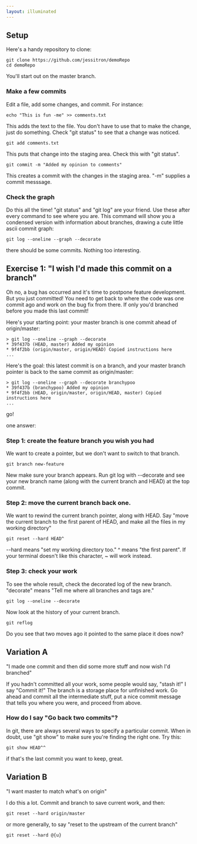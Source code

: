 ```yaml
---
layout: illuminated
---
```


## Setup

Here's a handy repository to clone:

    git clone https://github.com/jessitron/demoRepo
    cd demoRepo

You'll start out on the master branch.

### Make a few commits
Edit a file, add some changes, and commit. For instance:

    echo "This is fun -me" >> comments.txt

This adds the text to the file. You don't have to use that to make the
change, just do something. Check "git status" to see that a change was
noticed.

    git add comments.txt

This puts that change into the staging area. Check this with "git
status".

    git commit -m "Added my opinion to comments"

This creates a commit with the changes in the staging area. "-m"
supplies a commit messsage.

### Check the graph
Do this all the time! "git status" and "git log" are your friend. Use these
after every command to see where you are.
This command will show you a condensed version with information about
branches, drawing a cute little ascii commit graph:

    git log --oneline --graph --decorate

there should be some commits. Nothing too interesting.


## Exercise 1: "I wish I'd made this commit on a branch"

Oh no, a bug has occurred and it's time to postpone feature development.
But you just committed!
You need to get back to where the code was one commit ago and work on the
bug fix from there. If only you'd branched before you made this last
commit!

Here's your starting point: your master branch is one commit ahead of
origin/master:

    > git log --oneline --graph --decorate
    * 39f437b (HEAD, master) Added my opinion
    * 9f4f2bb (origin/master, origin/HEAD) Copied instructions here
    ...

Here's the goal: this latest commit is on a branch, and your master
branch pointer is back to the same commit as origin/master:

    > git log --oneline --graph --decorate branchypoo
    * 39f437b (branchypoo) Added my opinion
    * 9f4f2bb (HEAD, origin/master, origin/HEAD, master) Copied instructions here
    ...

go!

one answer:

### Step 1: create the feature branch you wish you had
We want to create a pointer, but we don't want to switch to that branch.

    git branch new-feature

New make sure your branch appears. Run git log with --decorate and see
your new branch name (along with the current branch and HEAD) at the top
commit.

### Step 2: move the current branch back one.
We want to rewind the current branch pointer, along with HEAD. Say "move
the current branch to the first parent of HEAD, and make all the files
in my working directory"

    git reset --hard HEAD^

--hard means "set my working directory too."
^ means "the first parent". If your terminal doesn't like this
character, ~ will work instead.

### Step 3: check your work
To see the whole result, check the decorated log of the new branch.
"decorate" means "Tell me where all branches and tags are."

    git log --oneline --decorate

Now look at the history of your current branch.

    git reflog

Do you see that two moves ago it pointed to the same place it does now?

## Variation A
"I made one commit and then did some more stuff and now
wish I'd branched"

If you hadn't committed all your work, some people would say, "stash
it!" I say "Commit it!" The branch is a storage place for unfinished
work. Go ahead and commit all the intermediate stuff, put a nice commit
message that tells you where you were, and proceed from above.

### How do I say "Go back two commits"?
In git, there are always several ways to specify a particular commit.
When in doubt, use "git show" to make sure you're finding the right one.
Try this:

    git show HEAD^^

if that's the last commit you want to keep, great.

## Variation B
"I want master to match what's on origin"

I do this a lot. Commit and branch to save current work, and then:

    git reset --hard origin/master

or more generally, to say "reset to the upstream of the current branch"

    git reset --hard @{u}

